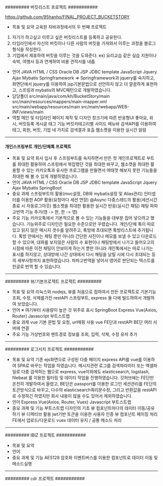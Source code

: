 ######### 버킷리스트 프로젝트 ###########

https://github.com/95hanho/FINAL_PROJECT_BUCKETSTORY

- 목표 및 요약
교육원 자바과정에서의 두 번째 프로젝트
1. 자기가 하고싶고 이루고 싶은 버킷리스트를 등록하고 공유한다. 
2. 타임라인에서 자신의 버킷이나 다른 사람의 버킷을 가져와서 이루는 과정을 블로그형식을 작성한다. 
3. 기업에서 제휴하여 버킷을 이루는 것을 도와준다.
ex) 요리교습 같은 실습 지원이나 숙박, 여행사 등과 연계하여 비용 견적서를 내줌
- 언어
JAVA
HTML / CSS
Oracle DB
JSP
JDBC template
JavaScript
Jquery
Ajax
Mybatis
Springframework
=> Springframework과 jquery를 숙지하고, 화면단에서 jquery를 이용하여 jsp기본문법으로 선언하지 않고 더 깔끔하게 표현하고, 스프링과 mybatis의 MVC패턴으로 개발하였습니다.
- 담당폴더
src/main/java/com/kh/BucketStory/main
src/main/resources/mappers/main-mapper.xml
src/main/webapp/resources/main
src/main/webapp/WEB-INF/views/main
- 역할
메인 및 타임라인 페이지 제작 및 디자인
창크기에 따른 반응형UI
좋아요, 위시, 버킷등록
게시글 태그 기능
버킷카테고리별 사이드 메뉴바
검색API를 이용하여 태그, 회원, 버킷, 기업 네 가지로 검색결과 표출
웹소켓을 이용한 실시간 알람
-----------------------------------------------------
#### 개인스프링부트 개인/단체톡 프로젝트 #######
- 목표 및 요약
회사 입사 후 스프링부트를 숙지하면서 만든 첫 개인프로젝트로 부트를 최대한 활용하여 스프링에서 복잡했던 것을 최대한 바꾸고, 웹소캣을 최대한 활용할 수 있는 카카오톡과 유사한 프로그램을 만들면서 여태껏 해보지 못한 기능들을 최대한 해 볼 수 있게 개발하였습니다.
- 언어
JAVA
HTML / CSS
Oracle DB
JSP
JDBC template
JavaScript
Jquery
Ajax
Mybatis
SpringBoot
- 중요 과제
스프링부트의 활용(mvc설정, DB와 mybatis설정 및 Alias관리)
인터셉터를 이용한 AOP 활용(요청마다 세션 연장)
@Async 다중스레드의 활용(세션시간 종료 시 자동로그아웃)
웹소켓을 최대한 활용한 실시간 반응(실시간 채팅)
채팅
파파고번역 기능 추가(영 -> 한, 한 -> 영)
- 주요 기능
 카카오톡에서 기본적으로 볼 수 있는 기능들을 대부분 집어 넣으려고 했습니다. 기능위주로 디자인은 필요한 수준으로만 꾸렸습니다.
 개인/단체 톡이 따로 있고 읽지 않은 메시지 갯수를 알려주고, 톡방에 초대되면 톡방리스트에 추가됩니다.
 톡방 안에서는 채팅 뿐만 아니라 간단한 사진이나 메모를 보낼 수 있고 다운로드 할 수 있으며, 대화를 보지않은 사람의 수 표현이나 채팅방에서 나가고 들어오고의 시점에 따른 이전 채팅이 안보이게 하는거 뿐만 아니라 개인톡에서는 따로 나가는 표시를 하지않고, 상대방에 나간 상태에서 다시 채팅을 날릴 시에 다시 초대되는 등의 세부사항까지 표현하였습니다.
 파파고번역을 넣어서 영어로 판단되는 텍스트를 한글로 번역 할 수 있습니다. 
-------------------------------------------------------
######### 뷰/기본프로젝트 프로젝트 #########
- 목표 및 요약
리눅스와 nodejs, 뷰를 처음으로 접하여서 만든 프로젝트로 기본기능 조회, 수정, 삭제를가진 restAPI 스프링부트, express 둘 다에 빌드하여서 개발하여 보았습니다. 
- 언어
※ 여기부터 사용량이 높은 것 위주로 표시
SpringBoot
Express
Vue(Axios, Router)
Javascript
부트스트랩
- 중요 과제
vue 기본 문법 및 요청, url매핑 사용
vue FE단과 restAPI BE단 여러 서버에 연결
- 주요 기능
가상번호와 멘트경로 정보를 조회, 입력, 삭제, 수정
유저 추가

-------------------------------------------------------
######### 로그서치 프로젝트 ###########
- 목표 및 요약
 기존 ejs화면으로 구성된 다중 페이지 express API를 vue를 이용하여 SPA로 바꾸는 작업을 하였습니다. 메시지관련 로그를 검색파라미터 또는 엑셀파일로 다중 검색하는 웹으로 express, vue이외에도 elasticsearch, logstash, filebeat 를 이용한 필터링 및 데이터 작업을 진행하였습니다. 깃허브에는 FE단만 온전히 개발하여서 올렸고, BE단은 passport를 이용한 로그인 세션관리를 FE단의 토큰방식으로 바꾸고, 다수의 elasticsearch쿼리문수정, 그리고 반환값을 restAPI로 수정하긴 하였지만 회사 내용이 많을 수도 있어서 제외하였습니다.
- 언어
Express
Vue(Axios, Router, Vuex)
Javascript
부트스트랩
- 중요 과제 및 기능
부트스트랩 디자인의 기초
뷰 컴포넌트마다의 데이터 이동/공유하기
뷰 디렉티브 활용
jwt기반 토큰을 이용한 사용자 인증
뷰 컴포넌트 페이징 처리
FE에서 업로드/다운로드
vuex 데이터 유지 / 공통 메소드 처리
-----------------------------------------------------
######### IBIZ 프로젝트 ###########
- 목표 및 요약
- 언어
- 중요 과제 및 기능
AES128 암호화
이벤트버스를 이용한 컴포넌트로 데이터 이동 및 메소드실행

-----------------------------------------------------
######### cdr 프로젝트 ###########

















